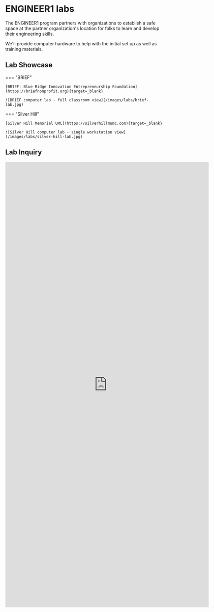 # ENGINEER1 labs

The ENGINEER1 program partners with organizations to establish a safe space
at the partner organization's location for folks to learn and develop
their engineering skills.

We'll provide computer hardware to help with the initial set up as well as training materials.

## Lab Showcase

=== "BRIEF"

    [BRIEF: Blue Ridge Innovation Entrepreneurship Foundation](https://briefnonprofit.org){target=_blank}

    ![BRIEF computer lab - full classroom view](/images/labs/brief-lab.jpg)

=== "Silver Hill"

    [Silver Hill Memorial UMC](https://silverhillmumc.com){target=_blank}

    ![Silver Hill computer lab - single workstation view](/images/labs/silver-hill-lab.jpg)


## Lab Inquiry

<iframe src="https://docs.google.com/forms/d/e/1FAIpQLSehzOHj2F7XcsMJtbSl_vXKIDdZb_fC7_D8ycN3ERb7bCVLiA/viewform?embedded=true" width="640" height="1400" frameborder="0" marginheight="0" marginwidth="0">Loading…</iframe>